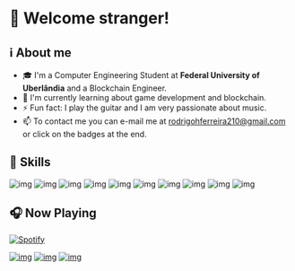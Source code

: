 # :vulcan_salute: Welcome stranger!
## ℹ️ About me
- 🎓 I'm a Computer Engineering Student at __Federal University of Uberlândia__ and a Blockchain Engineer.
- 🔭 I'm currently learning about game development and blockchain.
- ⚡ Fun fact: I play the guitar and I am very passionate about music.
- 📫 To contact me you can e-mail me at rodrigohferreira210@gmail.com or click on the badges at the end.

## 🚀 Skills
![img](https://img.shields.io/badge/Python-3776AB?style=flat-square&logo=python&logoColor=white) 
![img](https://img.shields.io/badge/C-00599C?style=flat-square&logo=c&logoColor=white) 
![img](https://img.shields.io/badge/Java-ED8B00?style=flat-square&logo=java&logoColor=white) 
![img](https://img.shields.io/badge/React-20232A?style=flat-square&logo=react&logoColor=61DAFB) 
![img](https://img.shields.io/badge/Node.js-43853D?style=flat-square&logo=node.js&logoColor=white) 
![img](https://img.shields.io/badge/Amazon_AWS-232F3E?style=flat-square&logo=amazon-aws&logoColor=white)
![img](https://img.shields.io/badge/JavaScript-F7DF1E?style=flat-square&logo=javascript&logoColor=black)
![img](https://img.shields.io/badge/PostgreSQL-316192?style=flat-square&logo=postgresql&logoColor=white)
![img](https://img.shields.io/badge/MongoDB-4EA94B?style=flat-square&logo=mongodb&logoColor=white)
![img](https://img.shields.io/badge/Unity-100000?style=flat-square&logo=unity&logoColor=white)
## 🎧 Now Playing
[![Spotify](https://spotify-readme-mhaqy0gf0-r-drg.vercel.app/api/spotify)](https://open.spotify.com/user/12157279004)

[![img](https://img.shields.io/badge/LinkedIn-0077B5?style=for-the-badge&logo=linkedin&logoColor=white)](https://www.linkedin.com/in/rodrigo-henrique-ferreira-032192170/)
[![img](https://img.shields.io/badge/SoundCloud-FF3300?style=for-the-badge&logo=soundcloud&logoColor=white)](https://soundcloud.com/r-drg)
[![img](https://img.shields.io/badge/Twitch-9146FF?style=for-the-badge&logo=twitch&logoColor=white)](https://twitch.tv/ze_vinganca)
